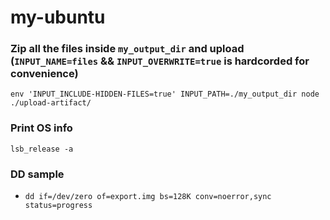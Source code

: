 my-ubuntu
=========
### Zip all the files inside `my_output_dir` and upload (`INPUT_NAME=files` && `INPUT_OVERWRITE=true` is hardcorded for convenience)
```
env 'INPUT_INCLUDE-HIDDEN-FILES=true' INPUT_PATH=./my_output_dir node ./upload-artifact/
```

### Print OS info
```
lsb_release -a
```

### DD sample
- `dd if=/dev/zero of=export.img bs=128K conv=noerror,sync status=progress`
